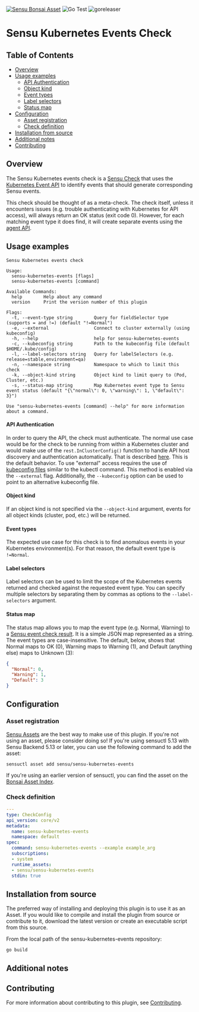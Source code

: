 [![Sensu Bonsai Asset](https://img.shields.io/badge/Bonsai-Download%20Me-brightgreen.svg?colorB=89C967&logo=sensu)](https://bonsai.sensu.io/assets/sensu/sensu-kubernetes-events)
![Go Test](https://github.com/sensu/sensu-kubernetes-events/workflows/Go%20Test/badge.svg)
![goreleaser](https://github.com/sensu/sensu-kubernetes-events/workflows/goreleaser/badge.svg)

# Sensu Kubernetes Events Check

## Table of Contents
- [Overview](#overview)
- [Usage examples](#usage-examples)
  - [API Authentication](#api-authentication)
  - [Object kind](#object-kind)
  - [Event types](#event-types)
  - [Label selectors](#label-selectors)
  - [Status map](#status-map)
- [Configuration](#configuration)
  - [Asset registration](#asset-registration)
  - [Check definition](#check-definition)
- [Installation from source](#installation-from-source)
- [Additional notes](#additional-notes)
- [Contributing](#contributing)

## Overview

The Sensu Kubernetes events check is a [Sensu Check][2] that uses the [Kubernetes Event API][5] to identify events that should generate corresponding Sensu events.

This check should be thought of as a meta-check.  The check itself, unless it encounters issues (e.g. trouble authenticating with Kubernetes for API access), will always return an OK status (exit code 0).  However, for each matching event type it does find, it will create separate events using the [agent API][6].

## Usage examples
```
Sensu Kubernetes events check

Usage:
  sensu-kubernetes-events [flags]
  sensu-kubernetes-events [command]

Available Commands:
  help        Help about any command
  version     Print the version number of this plugin

Flags:
  -t, --event-type string        Query for fieldSelector type (supports = and !=) (default "!=Normal")
  -e, --external                 Connect to cluster externally (using kubeconfig)
  -h, --help                     help for sensu-kubernetes-events
  -c, --kubeconfig string        Path to the kubeconfig file (default $HOME/.kube/config)
  -l, --label-selectors string   Query for labelSelectors (e.g. release=stable,environment=qa)
  -n, --namespace string         Namespace to which to limit this check
  -k, --object-kind string       Object kind to limit query to (Pod, Cluster, etc.)
  -s, --status-map string        Map Kubernetes event type to Sensu event status (default "{\"normal\": 0, \"warning\": 1, \"default\": 3}")

Use "sensu-kubernetes-events [command] --help" for more information about a command.

```
#### API Authentication
In order to query the API, the check must authenticate.  The normal use case would be for the check to be running from within a Kubernetes cluster and would make use of the `rest.InClusterConfig()` function to handle API host discovery and authentication automatically.  That is described [here][8].  This is the default behavior.  To use "external" access requires the use of [kubeconfig files][9] similar to the kubectl command.  This method is enabled via the `--external` flag.  Additionally, the `--kubeconfig` option can be used to point to an alternative kubeconfig file.

#### Object kind
If an object kind is not specified via the `--object-kind` argument, events for all object kinds (cluster, pod, etc.) will be returned.

#### Event types
The expected use case for this check is to find anomalous
events in your Kubernetes environment(s).  For that reason, the default event type is `!=Normal`.

#### Label selectors
Label selectors can be used to limit the scope of the Kubernetes events returned and checked against the requested event type.  You can specify multiple selectors by separating them by commas as options to the `--label-selectors` argument.

#### Status map
The status map allows you to map the event type (e.g. Normal, Warning) to a [Sensu event check result][7].  It is a simple JSON map represented as a string.  The event types are case-insensitive.  The default, below, shows that Normal maps to OK (0), Warning maps to Warning (1), and Default (anything else) maps to Unknown (3):
```JSON
{
  "Normal": 0,
  "Warning": 1,
  "Default": 3
}
```
## Configuration

### Asset registration

[Sensu Assets][3] are the best way to make use of this plugin. If you're not using an asset, please
consider doing so! If you're using sensuctl 5.13 with Sensu Backend 5.13 or later, you can use the
following command to add the asset:

```
sensuctl asset add sensu/sensu-kubernetes-events
```

If you're using an earlier version of sensuctl, you can find the asset on the [Bonsai Asset Index][4].

### Check definition

```yml
---
type: CheckConfig
api_version: core/v2
metadata:
  name: sensu-kubernetes-events
  namespace: default
spec:
  command: sensu-kubernetes-events --example example_arg
  subscriptions:
  - system
  runtime_assets:
  - sensu/sensu-kubernetes-events
  stdin: true
```

## Installation from source

The preferred way of installing and deploying this plugin is to use it as an Asset. If you would
like to compile and install the plugin from source or contribute to it, download the latest version
or create an executable script from this source.

From the local path of the sensu-kubernetes-events repository:

```
go build
```

## Additional notes

## Contributing

For more information about contributing to this plugin, see [Contributing][1].

[1]: https://github.com/sensu/sensu-go/blob/master/CONTRIBUTING.md
[2]: https://docs.sensu.io/sensu-go/latest/reference/checks/
[3]: https://docs.sensu.io/sensu-go/latest/reference/assets/
[4]: https://bonsai.sensu.io/assets/sensu/sensu-kubernetes-events
[5]: https://kubernetes.io/docs/reference/generated/kubernetes-api/v1.18/#event-v1-core
[6]: https://docs.sensu.io/sensu-go/latest/reference/agent/#create-monitoring-events-using-the-agent-api
[7]: https://docs.sensu.io/sensu-go/latest/reference/checks/#check-result-specification
[8]: https://kubernetes.io/docs/tasks/administer-cluster/access-cluster-api/#accessing-the-api-from-within-a-pod
[9]: https://kubernetes.io/docs/concepts/configuration/organize-cluster-access-kubeconfig/
